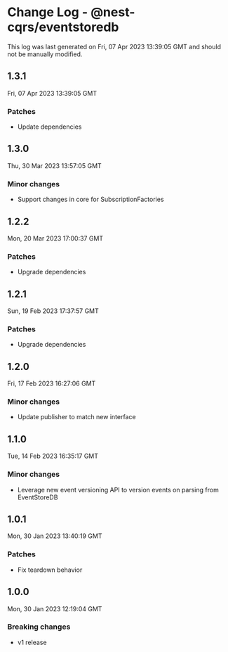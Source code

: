 # Change Log - @nest-cqrs/eventstoredb

This log was last generated on Fri, 07 Apr 2023 13:39:05 GMT and should not be manually modified.

## 1.3.1

Fri, 07 Apr 2023 13:39:05 GMT

### Patches

- Update dependencies

## 1.3.0

Thu, 30 Mar 2023 13:57:05 GMT

### Minor changes

- Support changes in core for SubscriptionFactories

## 1.2.2

Mon, 20 Mar 2023 17:00:37 GMT

### Patches

- Upgrade dependencies

## 1.2.1

Sun, 19 Feb 2023 17:37:57 GMT

### Patches

- Upgrade dependencies

## 1.2.0

Fri, 17 Feb 2023 16:27:06 GMT

### Minor changes

- Update publisher to match new interface

## 1.1.0

Tue, 14 Feb 2023 16:35:17 GMT

### Minor changes

- Leverage new event versioning API to version events on parsing from EventStoreDB

## 1.0.1

Mon, 30 Jan 2023 13:40:19 GMT

### Patches

- Fix teardown behavior

## 1.0.0

Mon, 30 Jan 2023 12:19:04 GMT

### Breaking changes

- v1 release
